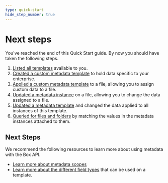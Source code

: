 ```yaml
---
type: quick-start
hide_step_number: true
---
```


# Next steps

You've reached the end of this Quick Start guide. By now you should have taken
the following steps.

1. [Listed all templates](g://metadata/quick-start/list-all/) available to you.
2. [Created a custom metadata template](g://metadata/quick-start/create-template/) to hold data specific to your enterprise.
3. [Applied a custom metadata template](g://metadata/quick-start/create-instance/) to a file, allowing you to assign custom data to a file.
4. [Updated a metadata instance](g://metadata/quick-start/update-instance/) on a file, allowing you to change the data assigned to a file.
5. [Updated a metadata template](g://metadata/quick-start/update-template/) and changed the data applied to all instances of this template.
6. [Queried for files and folders](g://metadata/quick-start/create-query/) by matching the values in the metadata instances attached to them.

## Next Steps

We recommend the following resources to learn more about using metadata with the
Box API.

* [Learn more about metadata scopes](g://metadata/scopes)
* [Learn more about the different field types](g://metadata/fields) that can be used on a template.